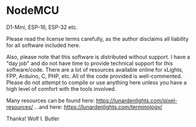 # NodeMCU
 D1-Mini, ESP-16, ESP-32 etc.

Please read the license terms carefully, as the author disclaims all liability for all software included here.

Also, please note that this software is distributed without support. I have a "day job" and do not have time to provide technical support for this software/code. There are a lot of resources available online for xLights, FPP, Arduino, C, PHP, etc. All of the code provided is well-commented. Please do not attempt to compile or use anything here unless you have a high level of comfort with the tools involved.

Many resources can be found here: https://lunardenlights.com/pixel-resources/
...and here: https://lunardenlights.com/terminology/

Thanks!
Wolf I. Butler
